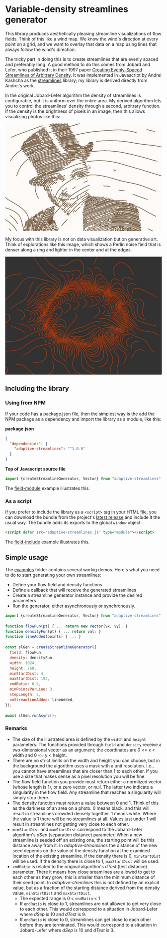 # Variable-density streamlines generator

This library produces aesthetically pleasing streamline visualizations of flow fields. Think of this like a wind map. We know the wind's direction at every point on a grid, and we want to overlay that data on a map using lines that always follow the wind's direction.

The tricky part in doing this is to create streamlines that are evenly spaced and preferably long. A good method to do this comes from Jobard and Lefer, who published it in their 1997 paper [Creating Evenly-Spaced Streamlines of Arbitrary Density](https://web.cs.ucdavis.edu/~ma/SIGGRAPH02/course23/notes/papers/Jobard.pdf). It was implemented in Javascript by Andrei Kashcha as the [streamlines](https://github.com/anvaka/streamlines) library; my library is derived directly from Andrei's work.

In the original Jobard-Lefer algorithm the density of streamlines is configurable, but it is uniform over the entire area. My derived algorithm lets you to control the streamlines' density through a second, arbitrary function. If the density is the brightness of pixels in an image, then this allows visualizing photos like this:

![Portrait of Josephine Baker rendered as a flow field](variable-flowlines-2.jpg)

My focus with this library is not on data visualization but on generative art. Think of explorations like this image, which shows a Perlin noise field that is denser along a ring and lighter in the center and at the edges.

![Flow field with a mathematical density function](variable-flowlines-1.jpg)


## Including the library

### Using from NPM

If your code has a package.json file, then the simplest way is the add the NPM package as a dependency and import the library as a module, like this:

**package.json**

```json
{
  "dependencies": {
    "adaptive-streamlines": "^1.0.0"
  }
}
```

**Top of Javascript source file**

```javascript
import {createStreamlineGenerator, Vector} from "adaptive-streamlines";
```

The [field-module](examples/field-module) example illustrates this.

### As a script

If you prefer to include the library as a `<script>` tag in your HTML file, you can download the bundle from the project's [latest release](https://github.com/gugray/adaptive-streamlines/releases) and include it the usual way. The bundle adds its exports to the global `window` object.

```html
<script defer src="adaptive-streamlines.js" type="module"></script>
```

The [field-include](examples/field-include) example illustrates this.

## Simple usage
  
The [examples](examples) folder contains several workig demos. Here's what you need to do to start generating your own streamlines:
  
- Define your flow field and density functions
- Define a callback that will receive the generated streamlines
- Create a streamline generator instance and provide the desired parameters
- Run the generator, either asynchronously or synchronously.

```javascript
import {createStreamlineGenerator, Vector} from "adaptive-streamlines";

function flowFun(pt) { ... return new Vector(vx, vy); }
function densityFun(pt) { ... return val; }
function lineAdded(points) { ... }

const slGen = createStreamlineGenerator({
  field: flowFun,
  density: densityFun,
  width: 1024,
  height: 768,
  minStartDist: 4,
  maxStartDist: 192,
  endRatio: 0.9,
  minPointsPerLine: 3,
  stepLength: 2,
  onStreamlineAdded: lineAdded,
});

await slGen.runAsync();
```

### Remarks

- The size of the illustrated area is defined by the `width` and `height` parameters. The functions provided through `field` and `density` receive a two-dimensional vector as an argument; the coordinates are 0 <= x < width and 0 <= y < height.
- There are no strict limits on the width and height you can choose, but in the background the algorithm uses a mask with a unit resolution. I.e., you cannot have streamlines that are closer than 1 to each other. If you use a size that makes sense as a pixel resolution you will be fine.
- The flow field function you provide must return either a normlized vector (whose length is 1), or a zero vector, or null. The latter two indicate a singularity in the flow field. Any streamline that reaches a singularity will simply stop there.
- The density function must return a value between 0 and 1. Think of this as the darkness of an area on a photo. 0 means black, and this will result in streamlines crowded densely together. 1 means white. Where the value is 1 there will be no streamlines at all. Values just under 1 will result in streamlines not getting very close to each other.
- `minStartDist` and `maxStartDist` correspond to the Jobard-Lefer algorithm's _dSep_ (separation distance) parameter. When a new streamline is seeded off an existing one, the starting point will be this distance away from it. In _adaptive-streamlines_ the distance of the new seed depends on the value of the density function at the examined location of the existing streamline. If the density there is 0, `minStartDist` will be used. If the density there is close to 1, `maxStartDist` will be used.
- `endRatio` is related to the original algorithm's _dTest_ (test distance) parameter. There it means how close sreamlines are allowed to get to each other as they grow; this is smaller than the minimum distance of their seed point. In _adaptive-stremlines_ this is not defined by an explicit value, but as a fraction of the starting distance derived from the density value, `minStartDist` and `maxStartDist`.
  - The expected range is 0 < `endRatio` < 1
  - If `endRatio` is close to 1, streamlines are not allowed to get very close to each other. This would correspond to a situation in Jobard-Lefer where _dSep_ is 10 and _dTest_ is 9.
  - If `endRatio` is close to 0, streamlines can get close to each other before they are terminated. This would correspond to a situation in Jobard-Lefer where _dSep_ is 10 and _dTest_ is 3.
